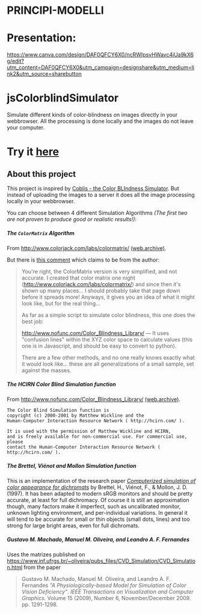 # PRINCIPI-MODELLI

# Presentation: 
https://www.canva.com/design/DAF0QFCY6X0/ncRWIpsvHWavc4iUa9kX6g/edit?utm_content=DAF0QFCY6X0&utm_campaign=designshare&utm_medium=link2&utm_source=sharebutton

# jsColorblindSimulator

Simulate different kinds of color-blindness on images directly in your webbrowser.
All the processing is done locally and the images do not leave your computer.

# Try it [here](http://mapeper.github.io/jsColorblindSimulator/)

## About this project
This project is inspired by [Coblis - the Color BLIndness Simulator](http://www.color-blindness.com/coblis-color-blindness-simulator/).
But instead of uploading the images to a server it does all the image processing locally in your webbrowser.

You can choose between 4 different Simulation Algorithms *(The first two are not proven to produce good or realistic results!)*:

##### The `ColorMatrix` Algorithm

From http://www.colorjack.com/labs/colormatrix/ [(web.archive)](http://web.archive.org/web/20081014161121/http://www.colorjack.com/labs/colormatrix/).

But there is [this comment](http://kaioa.com/node/75#comment-247) which claims to be from the author:
> You're right, the ColorMatrix version is very simplified, and not accurate. I created that color matrix one night (http://www.colorjack.com/labs/colormatrix/)
and since then it's shown up many places... I should probably take that page down before it spreads more! Anyways, it gives you an idea of what it might look
like, but for the real thing...
>
> As far as a simple script to simulate color blindness, this one does the best job:
>
> http://www.nofunc.com/Color_Blindness_Library/ — It uses "confusion lines" within the XYZ color space to calculate values (this one is in Javascript, and should be easy to convert to python).
>
> There are a few other methods, and no one really knows exactly what it would look like... these are all generalizations of a small sample, set against the masses.

##### The HCIRN Color Blind Simulation function
From http://www.nofunc.com/Color_Blindness_Library/ [(web.archive)](http://web.archive.org/web/20090318054431/http://www.nofunc.com/Color_Blindness_Library).

    The Color Blind Simulation function is
    copyright (c) 2000-2001 by Matthew Wickline and the
    Human-Computer Interaction Resource Network ( http://hcirn.com/ ).

    It is used with the permission of Matthew Wickline and HCIRN,
    and is freely available for non-commercial use. For commercial use, please
    contact the Human-Computer Interaction Resource Network ( http://hcirn.com/ ).

##### The Brettel, Viénot and Mollon Simulation function

This is an implementation of the research paper [_Computerized simulation of color appearance for dichromats_](http://vision.psychol.cam.ac.uk/jdmollon/papers/Dichromatsimulation.pdf) by Brettel, H., Viénot, F., & Mollon, J. D. (1997). It has been adapted to modern sRGB monitors and should be pretty accurate, at least for full dichromacy. Of course it is still an approximation though, many factors make it imperfect, such as uncalibrated monitor, unknown lighting environment, and per-individual variations. In general it will tend to be accurate for small or thin objects (small dots, lines) and too strong for large bright areas, even for full dichromats.

##### Gustavo M. Machado, Manuel M. Oliveira, and Leandro A. F. Fernandes

Uses the matrizes published on https://www.inf.ufrgs.br/~oliveira/pubs_files/CVD_Simulation/CVD_Simulation.html
from the paper
> Gustavo M. Machado, Manuel M. Oliveira, and Leandro A. F. Fernandes _"A Physiologically-based Model for Simulation of Color Vision Deficiency"_. *IEEE Transactions on Visualization and Computer Graphics.* Volume 15 (2009), Number 6, November/December 2009. pp. 1291-1298.
